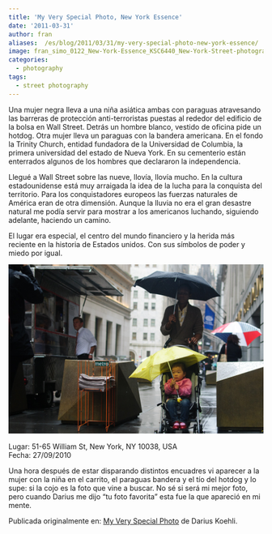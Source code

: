 ```yaml
---
title: 'My Very Special Photo, New York Essence'
date: '2011-03-31'
author: fran
aliases:  /es/blog/2011/03/31/my-very-special-photo-new-york-essence/
image: fran_simo_0122_New-York-Essence_KSC6440_New-York-Street-photography-street-portraits-Umbrella-Wall-Street.jpg
categories:
  - photography
tags:
  - street photography
---
```


Una mujer negra lleva a una niña asiática ambas con paraguas atravesando las barreras de protección anti-terroristas puestas al rededor del edificio de la bolsa en Wall Street. Detrás un hombre blanco, vestido de oficina pide un hotdog. Otra mujer lleva un paraguas con la bandera americana. En el fondo la Trinity Church, entidad fundadora de la Universidad de Columbia, la primera universidad del estado de Nueva York. En su cementerio están enterrados algunos de los hombres que declararon la independencia.

Llegué a Wall Street sobre las nueve, llovía, llovía mucho. En la cultura estadounidense está muy arraigada la idea de la lucha para la conquista del territorio. Para los conquistadores europeos las fuerzas naturales de América eran de otra dimensión. Aunque la lluvia no era el gran desastre natural me podía servir para mostrar a los americanos luchando, siguiendo adelante, haciendo un camino.

El lugar era especial, el centro del mundo financiero y la herida más reciente en la historia de Estados unidos. Con sus símbolos de poder y miedo por igual.

![Lugar: 51-65 William St, New York, NY 10038, USA Fecha: 27/09/2010](fran_simo_0122_New-York-Essence_KSC6440_New-York-Street-photography-street-portraits-Umbrella-Wall-Street.jpg)

Lugar: 51-65 William St, New York, NY 10038, USA  
Fecha: 27/09/2010

Una hora después de estar disparando distintos encuadres vi aparecer a la mujer con la niña en el carrito, el paraguas bandera y el tío del hotdog y lo supe: si la cojo es la foto que vine a buscar. No sé si será mi mejor foto, pero cuando Darius me dijo “tu foto favorita” esta fue la que apareció en mi mente.

Publicada originalmente en: [My Very Special Photo](http://myveryspecialphoto.com/2011/03/28/fran-simo/) de Darius Koehli.
